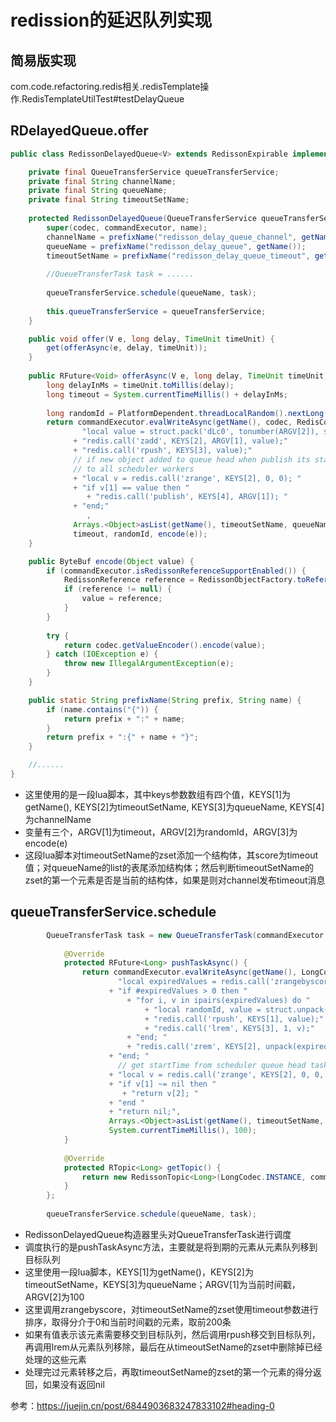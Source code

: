 # redission的延迟队列实现

## 简易版实现
com.code.refactoring.redis相关.redisTemplate操作.RedisTemplateUtilTest#testDelayQueue

## RDelayedQueue.offer
```java
public class RedissonDelayedQueue<V> extends RedissonExpirable implements RDelayedQueue<V> {

    private final QueueTransferService queueTransferService;
    private final String channelName;
    private final String queueName;
    private final String timeoutSetName;
    
    protected RedissonDelayedQueue(QueueTransferService queueTransferService, Codec codec, final CommandAsyncExecutor commandExecutor, String name) {
        super(codec, commandExecutor, name);
        channelName = prefixName("redisson_delay_queue_channel", getName());
        queueName = prefixName("redisson_delay_queue", getName());
        timeoutSetName = prefixName("redisson_delay_queue_timeout", getName());
        
        //QueueTransferTask task = ......
        
        queueTransferService.schedule(queueName, task);
        
        this.queueTransferService = queueTransferService;
    }

    public void offer(V e, long delay, TimeUnit timeUnit) {
        get(offerAsync(e, delay, timeUnit));
    }
    
    public RFuture<Void> offerAsync(V e, long delay, TimeUnit timeUnit) {
        long delayInMs = timeUnit.toMillis(delay);
        long timeout = System.currentTimeMillis() + delayInMs;
     
        long randomId = PlatformDependent.threadLocalRandom().nextLong();
        return commandExecutor.evalWriteAsync(getName(), codec, RedisCommands.EVAL_VOID,
                "local value = struct.pack('dLc0', tonumber(ARGV[2]), string.len(ARGV[3]), ARGV[3]);" 
              + "redis.call('zadd', KEYS[2], ARGV[1], value);"
              + "redis.call('rpush', KEYS[3], value);"
              // if new object added to queue head when publish its startTime 
              // to all scheduler workers 
              + "local v = redis.call('zrange', KEYS[2], 0, 0); "
              + "if v[1] == value then "
                 + "redis.call('publish', KEYS[4], ARGV[1]); "
              + "end;"
                 ,
              Arrays.<Object>asList(getName(), timeoutSetName, queueName, channelName), 
              timeout, randomId, encode(e));
    }

    public ByteBuf encode(Object value) {
        if (commandExecutor.isRedissonReferenceSupportEnabled()) {
            RedissonReference reference = RedissonObjectFactory.toReference(commandExecutor.getConnectionManager().getCfg(), value);
            if (reference != null) {
                value = reference;
            }
        }
        
        try {
            return codec.getValueEncoder().encode(value);
        } catch (IOException e) {
            throw new IllegalArgumentException(e);
        }
    }

    public static String prefixName(String prefix, String name) {
        if (name.contains("{")) {
            return prefix + ":" + name;
        }
        return prefix + ":{" + name + "}";
    }

    //......
}

```

- 这里使用的是一段lua脚本，其中keys参数数组有四个值，KEYS[1]为getName(), KEYS[2]为timeoutSetName, KEYS[3]为queueName, KEYS[4]为channelName
- 变量有三个，ARGV[1]为timeout，ARGV[2]为randomId，ARGV[3]为encode(e)
- 这段lua脚本对timeoutSetName的zset添加一个结构体，其score为timeout值；对queueName的list的表尾添加结构体；然后判断timeoutSetName的zset的第一个元素是否是当前的结构体，如果是则对channel发布timeout消息

## queueTransferService.schedule 
```java
        QueueTransferTask task = new QueueTransferTask(commandExecutor.getConnectionManager()) {
            
            @Override
            protected RFuture<Long> pushTaskAsync() {
                return commandExecutor.evalWriteAsync(getName(), LongCodec.INSTANCE, RedisCommands.EVAL_LONG,
                        "local expiredValues = redis.call('zrangebyscore', KEYS[2], 0, ARGV[1], 'limit', 0, ARGV[2]); "
                      + "if #expiredValues > 0 then "
                          + "for i, v in ipairs(expiredValues) do "
                              + "local randomId, value = struct.unpack('dLc0', v);"
                              + "redis.call('rpush', KEYS[1], value);"
                              + "redis.call('lrem', KEYS[3], 1, v);"
                          + "end; "
                          + "redis.call('zrem', KEYS[2], unpack(expiredValues));"
                      + "end; "
                        // get startTime from scheduler queue head task
                      + "local v = redis.call('zrange', KEYS[2], 0, 0, 'WITHSCORES'); "
                      + "if v[1] ~= nil then "
                         + "return v[2]; "
                      + "end "
                      + "return nil;",
                      Arrays.<Object>asList(getName(), timeoutSetName, queueName), 
                      System.currentTimeMillis(), 100);
            }
            
            @Override
            protected RTopic<Long> getTopic() {
                return new RedissonTopic<Long>(LongCodec.INSTANCE, commandExecutor, channelName);
            }
        };
        
        queueTransferService.schedule(queueName, task);

```
- RedissonDelayedQueue构造器里头对QueueTransferTask进行调度
- 调度执行的是pushTaskAsync方法，主要就是将到期的元素从元素队列移到目标队列
- 这里使用一段lua脚本，KEYS[1]为getName()，KEYS[2]为timeoutSetName，KEYS[3]为queueName；ARGV[1]为当前时间戳，ARGV[2]为100
- 这里调用zrangebyscore，对timeoutSetName的zset使用timeout参数进行排序，取得分介于0和当前时间戳的元素，取前200条
- 如果有值表示该元素需要移交到目标队列，然后调用rpush移交到目标队列，再调用lrem从元素队列移除，最后在从timeoutSetName的zset中删除掉已经处理的这些元素
- 处理完过元素转移之后，再取timeoutSetName的zset的第一个元素的得分返回，如果没有返回nil



参考：https://juejin.cn/post/6844903683247833102#heading-0
